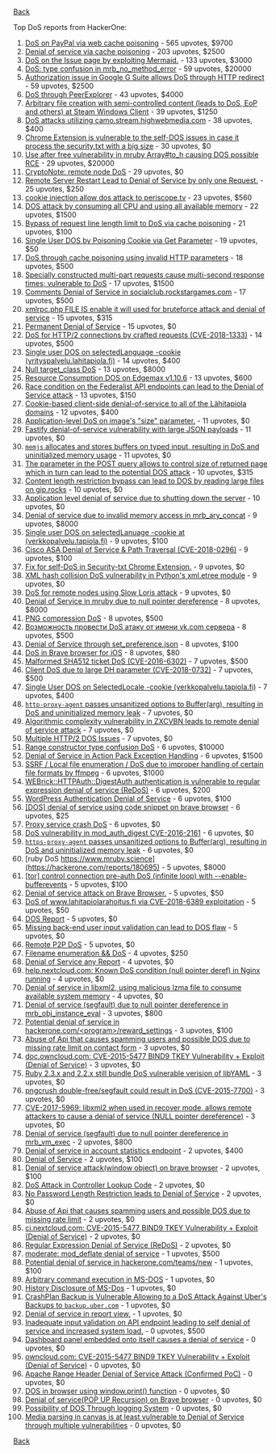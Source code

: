 [Back](../README.md)

Top DoS reports from HackerOne:

1. [DoS on PayPal via web cache poisoning](https://hackerone.com/reports/622122) - 565 upvotes, $9700
2. [Denial of service via cache poisoning](https://hackerone.com/reports/409370) - 203 upvotes, $2500
3. [DoS on the Issue page by exploiting Mermaid.](https://hackerone.com/reports/470067) - 133 upvotes, $3000
4. [DoS: type confusion in mrb_no_method_error](https://hackerone.com/reports/181871) - 59 upvotes, $20000
5. [Authorization issue in Google G Suite allows DoS through HTTP redirect](https://hackerone.com/reports/191196) - 59 upvotes, $2500
6. [DoS through PeerExplorer](https://hackerone.com/reports/363636) - 43 upvotes, $4000
7. [Arbitrary file creation with semi-controlled content (leads to DoS, EoP and others) at Steam Windows Client](https://hackerone.com/reports/682774) - 39 upvotes, $1250
8. [DoS attacks utilizing camo.stream.highwebmedia.com](https://hackerone.com/reports/507525) - 38 upvotes, $400
9. [Chrome Extension is vulnerable to the self-DOS issues in case it process the security.txt with a big size](https://hackerone.com/reports/290955) - 30 upvotes, $0
10. [Use after free vulnerability in mruby Array#to_h causing DOS possible RCE](https://hackerone.com/reports/181321) - 29 upvotes, $20000
11. [CryptoNote: remote node DoS](https://hackerone.com/reports/506595) - 29 upvotes, $0
12. [Remote Server Restart Lead to Denial of Service by only one Request.](https://hackerone.com/reports/114698) - 25 upvotes, $250
13. [cookie injection allow dos attack to periscope.tv](https://hackerone.com/reports/583819) - 23 upvotes, $560
14. [DOS attack by consuming all CPU and using all available memory](https://hackerone.com/reports/479144) - 22 upvotes, $1500
15. [Bypass of request line length limit to DoS via cache poisoning](https://hackerone.com/reports/350847) - 21 upvotes, $100
16. [Single User DOS by Poisoning Cookie via Get Parameter](https://hackerone.com/reports/416966) - 19 upvotes, $50
17. [DoS through cache poisoning using invalid HTTP parameters](https://hackerone.com/reports/326639) - 18 upvotes, $500
18. [Specially constructed multi-part requests cause multi-second response times; vulnerable to DoS](https://hackerone.com/reports/431561) - 17 upvotes, $1500
19. [Comments Denial of Service in socialclub.rockstargames.com](https://hackerone.com/reports/214370) - 17 upvotes, $500
20. [xmlrpc.php FILE IS enable it will used for bruteforce attack and denial of service](https://hackerone.com/reports/325040) - 15 upvotes, $315
21. [Permanent Denial of Service](https://hackerone.com/reports/5534) - 15 upvotes, $0
22. [DoS for HTTP/2 connections by crafted requests (CVE-2018-1333)](https://hackerone.com/reports/384839) - 14 upvotes, $500
23. [Single user DOS on selectedLanguage -cookie (yrityspalvelu.lahitapiola.fi)](https://hackerone.com/reports/201723) - 14 upvotes, $400
24. [Null target_class DoS](https://hackerone.com/reports/183405) - 13 upvotes, $8000
25. [Resource Consumption DOS on Edgemax v1.10.6](https://hackerone.com/reports/406614) - 13 upvotes, $600
26. [Race condition on the Federalist API endpoints can lead to the Denial of Service attack](https://hackerone.com/reports/249319) - 13 upvotes, $150
27. [Cookie-based client-side denial-of-service to all of the Lähitapiola domains](https://hackerone.com/reports/129001) - 12 upvotes, $400
28. [Application-level DoS on image's "size" parameter.](https://hackerone.com/reports/247700) - 11 upvotes, $0
29. [Fastify denial-of-service vulnerability with large JSON payloads](https://hackerone.com/reports/303632) - 11 upvotes, $0
30. [`memjs` allocates and stores buffers on typed input, resulting in DoS and uninitialized memory usage](https://hackerone.com/reports/319809) - 11 upvotes, $0
31. [The parameter in the POST query allows to control size of returned page which in turn can lead to the potential DOS attack](https://hackerone.com/reports/300391) - 10 upvotes, $315
32. [Content length restriction bypass can lead to DOS by reading large files on gip.rocks](https://hackerone.com/reports/203388) - 10 upvotes, $0
33. [Application level denial of service due to shutting down the server](https://hackerone.com/reports/627376) - 10 upvotes, $0
34. [Denial of service due to invalid memory access in mrb_ary_concat](https://hackerone.com/reports/184712) - 9 upvotes, $8000
35. [Single user DOS on selectedLanuage -cookie at (verkkopalvelu.tapiola.fi)](https://hackerone.com/reports/212523) - 9 upvotes, $100
36. [Cisco ASA Denial of Service &amp; Path Traversal (CVE-2018-0296)](https://hackerone.com/reports/378698) - 9 upvotes, $100
37. [Fix for self-DoS in Security-txt Chrome Extension.](https://hackerone.com/reports/299460) - 9 upvotes, $0
38. [XML hash collision DoS vulnerability in Python's xml.etree module](https://hackerone.com/reports/412673) - 9 upvotes, $0
39. [DoS for remote nodes using Slow Loris attack](https://hackerone.com/reports/416494) - 9 upvotes, $0
40. [Denial of Service in mruby due to null pointer dereference](https://hackerone.com/reports/181232) - 8 upvotes, $8000
41. [PNG compression DoS](https://hackerone.com/reports/454) - 8 upvotes, $500
42. [Возможность провести DoS атаку от имени vk.com сервера](https://hackerone.com/reports/183352) - 8 upvotes, $500
43. [Denial of Service through set_preference.json](https://hackerone.com/reports/166682) - 8 upvotes, $100
44. [DoS in Brave browser for iOS](https://hackerone.com/reports/357665) - 8 upvotes, $80
45. [Malformed SHA512 ticket DoS (CVE-2016-6302)](https://hackerone.com/reports/221787) - 7 upvotes, $500
46. [Client DoS due to large DH parameter (CVE-2018-0732)](https://hackerone.com/reports/364964) - 7 upvotes, $500
47. [Single User DOS on SelectedLocale -cookie (verkkopalvelu.tapiola.fi)](https://hackerone.com/reports/212508) - 7 upvotes, $400
48. [`http-proxy-agent` passes unsanitized options to Buffer(arg), resulting in DoS and uninitialized memory leak](https://hackerone.com/reports/321631) - 7 upvotes, $0
49. [Algorithmic complexity vulnerability in ZXCVBN leads to remote denial of service attack](https://hackerone.com/reports/542897) - 7 upvotes, $0
50. [Multiple HTTP/2 DOS Issues](https://hackerone.com/reports/589739) - 7 upvotes, $0
51. [Range constructor type confusion DoS](https://hackerone.com/reports/181910) - 6 upvotes, $10000
52. [Denial of Service in Action Pack Exception Handling](https://hackerone.com/reports/42797) - 6 upvotes, $1500
53. [SSRF / Local file enumeration / DoS due to improper handling of certain file formats by ffmpeg](https://hackerone.com/reports/115978) - 6 upvotes, $1000
54. [WEBrick::HTTPAuth::DigestAuth authentication is vulnerable to regular expression denial of service (ReDoS)](https://hackerone.com/reports/661722) - 6 upvotes, $200
55. [WordPress Authentication Denial of Service](https://hackerone.com/reports/163307) - 6 upvotes, $100
56. [[DOS] denial of service using code snippet on brave browser](https://hackerone.com/reports/181558) - 6 upvotes, $25
57. [Proxy service crash DoS](https://hackerone.com/reports/13652) - 6 upvotes, $0
58. [DoS vulnerability in mod_auth_digest CVE-2016-2161](https://hackerone.com/reports/194065) - 6 upvotes, $0
59. [`https-proxy-agent` passes unsanitized options to Buffer(arg), resulting in DoS and uninitialized memory leak](https://hackerone.com/reports/319532) - 6 upvotes, $0
60. [ruby DoS https://www.mruby.science](https://hackerone.com/reports/180695) - 5 upvotes, $8000
61. [[tor] control connection pre-auth DoS (infinite loop) with --enable-bufferevents](https://hackerone.com/reports/113424) - 5 upvotes, $100
62. [Denial of service attack on Brave Browser.](https://hackerone.com/reports/176066) - 5 upvotes, $50
63. [DoS of www.lahitapiolarahoitus.fi via CVE-2018-6389 exploitation](https://hackerone.com/reports/335177) - 5 upvotes, $50
64. [DOS Report](https://hackerone.com/reports/127827) - 5 upvotes, $0
65. [Missing back-end user input validation can lead to DOS flaw](https://hackerone.com/reports/361337) - 5 upvotes, $0
66. [Remote P2P DoS](https://hackerone.com/reports/592200) - 5 upvotes, $0
67. [Filename enumeration &amp;&amp; DoS](https://hackerone.com/reports/174524) - 4 upvotes, $250
68. [Denial of Service any Report](https://hackerone.com/reports/118663) - 4 upvotes, $0
69. [help.nextcloud.com: Known DoS condition (null pointer deref) in Nginx running](https://hackerone.com/reports/145409) - 4 upvotes, $0
70. [Denial of service in libxml2, using malicious lzma file to consume available system memory](https://hackerone.com/reports/270059) - 4 upvotes, $0
71. [Denial of service (segfault) due to null pointer dereference in mrb_obj_instance_eval](https://hackerone.com/reports/202582) - 3 upvotes, $800
72. [Potential denial of service in hackerone.com/&lt;program&gt;/reward_settings](https://hackerone.com/reports/63865) - 3 upvotes, $100
73. [Abuse of Api that causes spamming users and possible DOS due to missing rate limit on contact form](https://hackerone.com/reports/223542) - 3 upvotes, $0
74. [doc.owncloud.com: CVE-2015-5477 BIND9 TKEY Vulnerability + Exploit (Denial of Service)](https://hackerone.com/reports/217381) - 3 upvotes, $0
75. [Ruby 2.3.x and 2.2.x still bundle DoS vulnerable verision of libYAML](https://hackerone.com/reports/235842) - 3 upvotes, $0
76. [pngcrush double-free/segfault could result in DoS (CVE-2015-7700)](https://hackerone.com/reports/93546) - 3 upvotes, $0
77. [CVE-2017-5969: libxml2 when used in recover mode, allows remote attackers to cause a denial of service (NULL pointer dereference)](https://hackerone.com/reports/262665) - 3 upvotes, $0
78. [Denial of service (segfault) due to null pointer dereference in mrb_vm_exec](https://hackerone.com/reports/202584) - 2 upvotes, $800
79. [Denial of service in account statistics endpoint](https://hackerone.com/reports/136221) - 2 upvotes, $400
80. [Denial of Service](https://hackerone.com/reports/17785) - 2 upvotes, $100
81. [Denial of service attack(window object) on brave browser](https://hackerone.com/reports/176197) - 2 upvotes, $100
82. [DoS Attack in Controller Lookup Code](https://hackerone.com/reports/83962) - 2 upvotes, $0
83. [No Password Length Restriction leads to Denial of Service](https://hackerone.com/reports/223854) - 2 upvotes, $0
84. [Abuse of Api that causes spamming users and possible DOS due to missing rate limit](https://hackerone.com/reports/223557) - 2 upvotes, $0
85. [ci.nextcloud.com: CVE-2015-5477 BIND9 TKEY Vulnerability + Exploit (Denial of Service)](https://hackerone.com/reports/237860) - 2 upvotes, $0
86. [Regular Expression Denial of Service (ReDoS)](https://hackerone.com/reports/317548) - 2 upvotes, $0
87. [moderate: mod_deflate denial of service](https://hackerone.com/reports/20861) - 1 upvotes, $500
88. [Potential denial of service in hackerone.com/teams/new](https://hackerone.com/reports/13748) - 1 upvotes, $100
89. [Arbitrary command execution in MS-DOS](https://hackerone.com/reports/5499) - 1 upvotes, $0
90. [History Disclosure of MS-Dos](https://hackerone.com/reports/5549) - 1 upvotes, $0
91. [CrashPlan Backup is Vulnerable Allowing to a DoS Attack Against Uber's Backups to ```backup.uber.com```](https://hackerone.com/reports/131560) - 1 upvotes, $0
92. [Denial of service in report view.](https://hackerone.com/reports/140720) - 1 upvotes, $0
93. [Inadequate input validation on API endpoint leading to self denial of service and increased system load.](https://hackerone.com/reports/90912) - 0 upvotes, $500
94. [Dashboard panel embedded onto itself causes a denial of service](https://hackerone.com/reports/85011) - 0 upvotes, $0
95. [owncloud.com: CVE-2015-5477 BIND9 TKEY Vulnerability + Exploit (Denial of Service)](https://hackerone.com/reports/89097) - 0 upvotes, $0
96. [Apache Range Header Denial of Service Attack (Confirmed PoC)](https://hackerone.com/reports/88904) - 0 upvotes, $0
97. [DOS in browser using window.print() function](https://hackerone.com/reports/176364) - 0 upvotes, $0
98. [Denial of service(POP UP Recursion) on Brave browser](https://hackerone.com/reports/179248) - 0 upvotes, $0
99. [Possibility of DOS Through logging System](https://hackerone.com/reports/242489) - 0 upvotes, $0
100. [Media parsing in canvas is at least vulnerable to Denial of Service through multiple vulnerabilities](https://hackerone.com/reports/315037) - 0 upvotes, $0


[Back](../README.md)